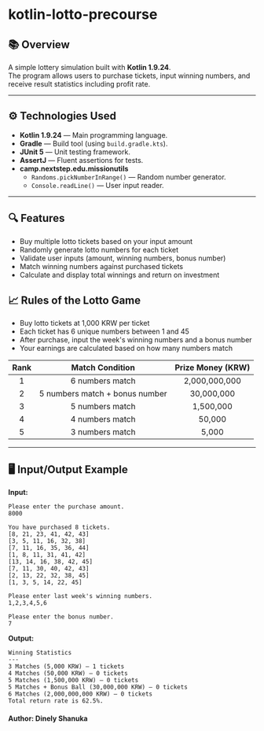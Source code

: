 # kotlin-lotto-precourse

## 📚 Overview
A simple lottery simulation built with **Kotlin 1.9.24**.  
The program allows users to purchase tickets, input winning numbers, and receive result statistics including profit rate.

---

## ⚙ Technologies Used
- **Kotlin 1.9.24** — Main programming language.
- **Gradle** — Build tool (using `build.gradle.kts`).
- **JUnit 5** — Unit testing framework.
- **AssertJ** — Fluent assertions for tests.
- **camp.nextstep.edu.missionutils**
    - `Randoms.pickNumberInRange()` — Random number generator.
    - `Console.readLine()` — User input reader.
---

## 🔍 Features

- Buy multiple lotto tickets based on your input amount
- Randomly generate lotto numbers for each ticket
- Validate user inputs (amount, winning numbers, bonus number)
- Match winning numbers against purchased tickets
- Calculate and display total winnings and return on investment

## 📈 Rules of the Lotto Game

- Buy lotto tickets at 1,000 KRW per ticket
- Each ticket has 6 unique numbers between 1 and 45
- After purchase, input the week's winning numbers and a bonus number
- Your earnings are calculated based on how many numbers match

| Rank | Match Condition                      | Prize Money (KRW) |
|:----:|:-------------------------------------:|:-----------------:|
|  1   | 6 numbers match                       | 2,000,000,000     |
|  2   | 5 numbers match + bonus number        | 30,000,000        |
|  3   | 5 numbers match                       | 1,500,000         |
|  4   | 4 numbers match                       | 50,000            |
|  5   | 3 numbers match                       | 5,000             |

---

## 🖥️ Input/Output Example

**Input:**

```
Please enter the purchase amount.
8000

You have purchased 8 tickets.
[8, 21, 23, 41, 42, 43]
[3, 5, 11, 16, 32, 38]
[7, 11, 16, 35, 36, 44]
[1, 8, 11, 31, 41, 42]
[13, 14, 16, 38, 42, 45]
[7, 11, 30, 40, 42, 43]
[2, 13, 22, 32, 38, 45]
[1, 3, 5, 14, 22, 45]

Please enter last week's winning numbers.
1,2,3,4,5,6

Please enter the bonus number.
7
```
**Output:**

```
Winning Statistics
---
3 Matches (5,000 KRW) – 1 tickets
4 Matches (50,000 KRW) – 0 tickets
5 Matches (1,500,000 KRW) – 0 tickets
5 Matches + Bonus Ball (30,000,000 KRW) – 0 tickets
6 Matches (2,000,000,000 KRW) – 0 tickets
Total return rate is 62.5%.
```

#### Author: Dinely Shanuka